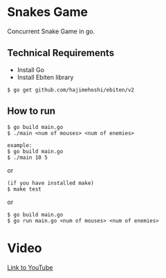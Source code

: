 # Snakes Game

Concurrent Snake Game in go.

## Technical Requirements
- Install Go 
- Install Ebiten library 

```
$ go get github.com/hajimehoshi/ebiten/v2

```

## How to run

```
$ go build main.go
$ ./main <num of mouses> <num of enemies>

example:
$ go build main.go
$ ./main 10 5
```
or

```
(if you have installed make)
$ make test
```

or

```
$ go build main.go
$ go run main.go <num of mouses> <num of enemies>
```
# Video
[Link to YouTube]()